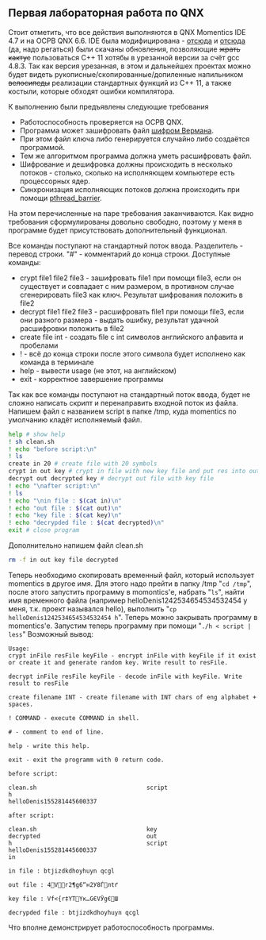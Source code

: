 ## Первая лабораторная работа по QNX
Стоит отметить, что все действия выполняются в QNX Momentics IDE 4.7 и на ОСРВ QNX 6.6. IDE была модифицирована - [отсюда](http://community.qnx.com/sf/frs/do/viewRelease/projects.toolchain/frs.binutils.binutils_2_21) и [отсюда](http://community.qnx.com/sf/frs/do/viewRelease/projects.toolchain/frs.gcc.gcc_4_8) (да, надо регаться) были скачаны обновления, позволяющие ~~жрать кактус~~ пользоваться С++ 11 хотябы в урезанной версии за счёт gcc 4.8.3. Так как версия урезанная, в этом и дальнейшех проектах можно будет видеть рукописные/скопированные/допиленные напильником ~~велосипеды~~ реализации стандартных функций из C++ 11, а также костыли, которые обходят ошибки компилятора.

К выполнению были предъявлены следующие требования
* Работоспособность проверяется на ОСРВ QNX.
* Программа может зашифровать файл [шифром Вермана](https://ru.wikipedia.org/wiki/%D0%A8%D0%B8%D1%84%D1%80_%D0%92%D0%B5%D1%80%D0%BD%D0%B0%D0%BC%D0%B0).
* При этом файл ключа либо генерируется случайно либо создаётся программой. 
* Тем же алгоритмом программа должна уметь расшифровать файл.
* Шифрование и дешифровка должны происходить в несколько потоков - столько, сколько на исполняющем компьютере есть процессорных ядер.
* Синхронизация исполняющих потоков должна происходить при помощи [pthread_barrier](https://learnc.info/c/pthreads_barriers.html).

На этом перечисленные на паре требования заканчиваются. Как видно требования сформулированы довольно свободно, поэтому у меня в программе будет присутствовать дополнительный функционал.

Все команды поступают на стандартный поток ввода. Разделитель - перевод строки.
"#" - комментарий до конца строки. Доступные команды:
* crypt file1 file2 file3 - зашифровать file1 при помощи file3, если он существует и совпадает с ним размером, в противном случае сгенерировать file3 как ключ. Результат шифрования положить в file2
* decrypt file1 file2 file3 - расшифровать file1 при помощи file3, если они разного размера - выдать ошибку, результат удачной расшифровки положить в file2
* create file int - создать file с int символов английского алфавита и пробелами
* ! - всё до конца строки после этого символа будет исполнено как команда в терминале
* help - вывести usage (не этот, на английском)
* exit - корректное завершение программы

Так как все команды поступают на стандартный поток ввода, будет не сложно написать скрипт и перенаправить входной поток из файла. Напишем файл с названием script в папке /tmp, куда momentics по умолчанию кладёт исполняемый файл.
```bash
help # show help
! sh clean.sh
! echo "before script:\n"
! ls
create in 20 # create file with 20 symbols
crypt in out key # crypt in file with new key file and put res into out file
decrypt out decrypted key # decrypt out file with key file
! echo "\nafter script:\n"
! ls
! echo "\nin file : $(cat in)\n"
! echo "out file : $(cat out)\n"
! echo "key file : $(cat key)\n"
! echo "decrypded file : $(cat decrypted)\n"
exit # close program
```
Дополнительно напишем файл clean.sh
```bash
rm -f in out key file decrypted
```
Теперь необходимо скопировать временный файл, который использует momentics в другое имя. Для этого надо прейти в папку /tmp "`cd /tmp`", после этого запустить программу в momontics'е, набрать "`ls`", найти имя временного файла (например helloDenis1242534654534532454 у меня, т.к. проект назывался hello), выполнить "`cp helloDenis1242534654534532454 h`". Теперь можно закрывать программу в momentics'e.
Запустим теперь программу при помощи "`./h < script | less`"
Возможный вывод:
```
Usage: 
crypt inFile resFile keyFile - encrypt inFile with keyFile if it exist or create it and generate random key. Write result to resFile.

decrypt inFile resFile keyFile - decode inFile with keyFile. Write result to resFile

create filename INT - create filename with INT chars of eng alphabet + spaces.

! COMMAND - execute COMMAND in shell.

# - comment to end of line.

help - write this help.

exit - exit the programm with 0 return code.

before script:

clean.sh                               script
h
helloDenis155281445600337

after script:

clean.sh                               key
decrypted                              out
h                                      script
helloDenis155281445600337
in

in file : btjizdkdhoyhuyn qcgl

out file : 4Vг2¶g6“н2У8Ѓлtґ

key file : Vf<{r‡YТYк…GЄVЎg€Ш

decrypded file : btjizdkdhoyhuyn qcgl
```
Что вполне демонстрирует работоспособность программы.

